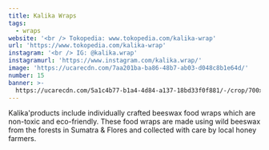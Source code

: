 ```yaml
---
title: Kalika Wraps
tags:
  - wraps
website: '<br /> Tokopedia: www.tokopedia.com/kalika-wrap'
url: 'https://www.tokopedia.com/kalika-wrap'
instagram: '<br /> IG: @kalika.wrap'
instagramurl: 'https://www.instagram.com/kalika.wrap/'
image: 'https://ucarecdn.com/7aa201ba-ba86-48b7-ab03-d048c8b1e64d/'
number: 15
banner: >-
  https://ucarecdn.com/5a1c4b77-b1a4-4d84-a137-18bd33f0f881/-/crop/700x393/0,72/-/preview/
---
```

Kalika'products include individually crafted beeswax food wraps which are non-toxic and eco-friendly. These food wraps are made using wild beeswax from the forests in Sumatra & Flores and collected with care by local honey farmers.
